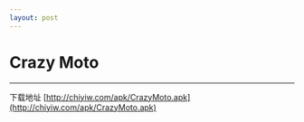 ```yaml
---
layout: post
---
```


# Crazy Moto

---

下载地址 [http://chiyiw.com/apk/CrazyMoto.apk](http://chiyiw.com/apk/CrazyMoto.apk)






